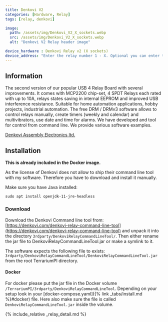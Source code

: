 ```yaml
---
title: Denkovi V2
categories: [Hardware, Relay]
tags: [relay, denkovi]

image:
  path: /assets/img/Denkovi_V2_X_sockets.webp
  src: /assets/img/Denkovi_V2_X_sockets.webp
  alt: "Denkovi V2 Relay header image"

device_hardware : Denkovi Relay v2 (X sockets)
device_address: "Enter the relay number 1 - X. Optional you can enter the Serial address of the board if you have multiple relay boards like: `1,0035685`"
---
```


## Information
The second version of our popular USB 4 Relay Board with several improvements. It comes with MCP2200 chip-set, 4 SPDT Relays each rated with up to 10A, relays states saving in internal EEPROM and improved USB interference resistance. Suitable for home automation applications, hobby projects, industrial automation. The free DRM / DRMv3 software allows to control relays manually, create timers (weekly and calendar) and multivibrators, use date and time for alarms. We have developed and tool for control from command line. We provide various software examples.

[Denkovi Assembly Electronics ltd.](https://denkovi.com/usb-relay-board-four-channels-for-home-automation-v2)

## Installation

**This is already included in the Docker image.**

As the license of Denkovi does not allow to ship their command line tool with my software. Therefore you have to download and install it manually.

Make sure you have Java installed:
```console
sudo apt install openjdk-11-jre-headless
```

### Download
Download the Denkovi Command line tool from: [https://denkovi.com/denkovi-relay-command-line-tool](https://denkovi.com/denkovi-relay-command-line-tool) and unpack it into the directory `3rdparty/DenkoviRelayCommandLineTool/`.
Then either rename the jar file to DenkoviRelayCommandLineTool.jar or make a symlink to it.

The software expects the following file to exists: `3rdparty/DenkoviRelayCommandLineTool/DenkoviRelayCommandLineTool.jar` from the root TerrariumPI directory.

#### Docker
For docker please put the jar file in the Docker volume `/TerrariumPI/3rdparty/DenkoviRelayCommandLineTool`. Depending on your setup look in your [docker-compose.yaml]({% link _tabs/install.md %}#docker) file. Here also make sure the file is called `DenkoviRelayCommandLineTool.jar` inside the volume.


{% include_relative _relay_detail.md %}